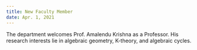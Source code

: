 ```yaml
---
title: New Faculty Member
date: Apr. 1, 2021 
---
```


The department welcomes Prof. Amalendu Krishna as a Professor. His research interests lie in algebraic geometry, K-theory, and algebraic cycles.
